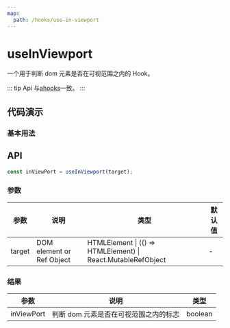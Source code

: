 ```yaml
---
map:
  path: /hooks/use-in-viewport
---
```


# useInViewport

一个用于判断 dom 元素是否在可视范围之内的 Hook。

::: tip
Api 与[ahooks](https://ahooks.js.org/zh-CN/hooks/dom/use-in-viewport)一致。
:::

## 代码演示

### 基本用法

<demo src="./demo/demo1.vue"
  title="基本用法"
  desc="使用 ref 监听节点在视图变化或者滚动时是否在可视范围之内">
</demo>

## API

```ts
const inViewPort = useInViewport(target);
```

### 参数

| 参数   | 说明                      | 类型                                                         | 默认值 |
| ------ | ------------------------- | ------------------------------------------------------------ | ------ |
| target | DOM element or Ref Object | HTMLElement \| (() => HTMLElement) \| React.MutableRefObject | -      |

### 结果

| 参数       | 说明                                  | 类型    |
| ---------- | ------------------------------------- | ------- |
| inViewPort | 判断 dom 元素是否在可视范围之内的标志 | boolean |
